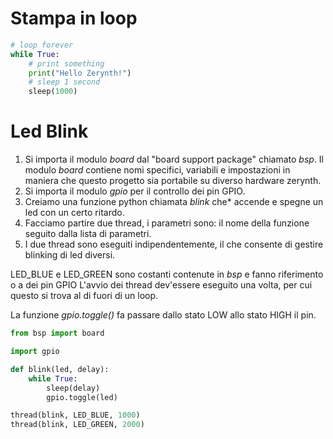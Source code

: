 # Stampa in loop

```python
# loop forever
while True:
    # print something
    print("Hello Zerynth!")
    # sleep 1 second
    sleep(1000)

```

# Led Blink
1. Si importa il modulo *board* dal "board support package" chiamato *bsp*. Il modulo *board* contiene nomi specifici, variabili e impostazioni in maniera che questo progetto sia portabile su diverso hardware zerynth.
2. Si importa il modulo *gpio* per il controllo dei pin GPIO.
3. Creiamo una funzione python chiamata *blink* che* accende e spegne un led con un certo ritardo.
4. Facciamo partire due thread, i parametri sono: il nome della funzione seguito dalla lista di parametri.
5. I due thread sono eseguiti indipendentemente, il che consente di gestire blinking di led diversi.

LED_BLUE e LED_GREEN sono costanti contenute in *bsp* e fanno riferimento o a dei pin GPIO
L'avvio dei thread dev'essere eseguito una volta, per cui questo si trova al di fuori di un loop. 

La funzione *gpio.toggle()* fa passare dallo stato LOW allo stato HIGH il pin.

```python
from bsp import board

import gpio

def blink(led, delay):
    while True:
        sleep(delay)
        gpio.toggle(led)

thread(blink, LED_BLUE, 1000)
thread(blink, LED_GREEN, 2000)

```
